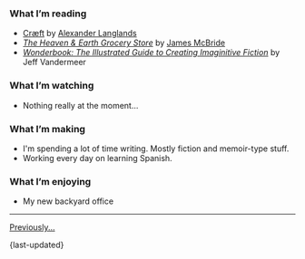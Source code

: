 ### What I’m reading

- [Cræft](https://alexlanglands.wordpress.com/craeft/) by [Alexander Langlands](https://alexlanglands.wordpress.com)
- _[The Heaven & Earth Grocery Store](https://www.jamesmcbride.com/heaven-earth/)_ by [James McBride](https://www.jamesmcbride.com)
- _[Wonderbook: The Illustrated Guide to Creating Imaginitive Fiction](https://wonderbooknow.com)_ by Jeff Vandermeer

### What I’m watching

- Nothing really at the moment...

### What I’m making

- I'm spending a lot of time writing. Mostly fiction and memoir-type stuff.
- Working every day on learning Spanish.

### What I’m enjoying

- My new backyard office

---

[Previously...](https://lritter.io/previously)

{last-updated}

